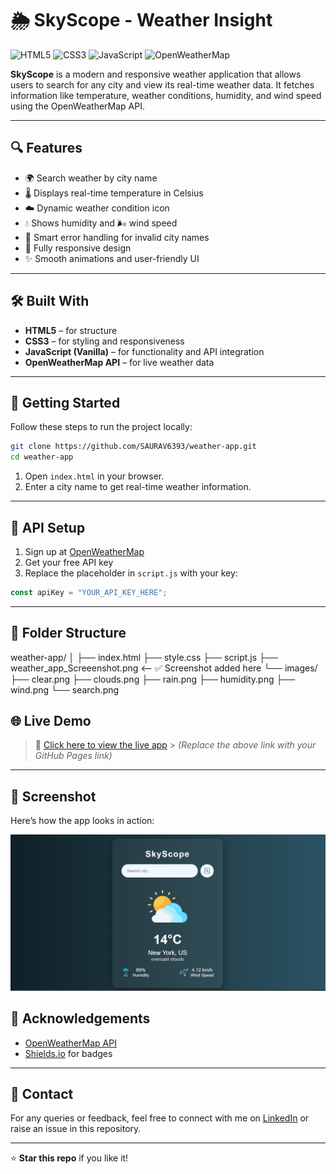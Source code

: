 # 🌦️ SkyScope - Weather Insight

![HTML5](https://img.shields.io/badge/HTML5-E34F26?style=for-the-badge&logo=html5&logoColor=fff)
![CSS3](https://img.shields.io/badge/CSS3-1572B6?style=for-the-badge&logo=css3&logoColor=fff)
![JavaScript](https://img.shields.io/badge/JavaScript-F7DF1E?style=for-the-badge&logo=javascript&logoColor=000)
![OpenWeatherMap](https://img.shields.io/badge/API-OpenWeatherMap-orange?style=for-the-badge)

**SkyScope** is a modern and responsive weather application that allows users to search for any city and view its real-time weather data. It fetches information like temperature, weather conditions, humidity, and wind speed using the OpenWeatherMap API.

---

## 🔍 Features

- 🌍 Search weather by city name
- 🌡️ Displays real-time temperature in Celsius
- ☁️ Dynamic weather condition icon
- 💧 Shows humidity and 🌬️ wind speed
- 🧠 Smart error handling for invalid city names
- 📱 Fully responsive design
- ✨ Smooth animations and user-friendly UI

---

## 🛠️ Built With

- **HTML5** – for structure
- **CSS3** – for styling and responsiveness
- **JavaScript (Vanilla)** – for functionality and API integration
- **OpenWeatherMap API** – for live weather data

---

## 🚀 Getting Started

Follow these steps to run the project locally:

```bash
git clone https://github.com/SAURAV6393/weather-app.git
cd weather-app
```

1. Open `index.html` in your browser.
2. Enter a city name to get real-time weather information.

---

## 🔑 API Setup

1. Sign up at [OpenWeatherMap](https://openweathermap.org/api)
2. Get your free API key
3. Replace the placeholder in `script.js` with your key:

```js
const apiKey = "YOUR_API_KEY_HERE";
```

---

## 📁 Folder Structure

weather-app/
│
├── index.html
├── style.css
├── script.js
├── weather_app_Screeenshot.png <-- ✅ Screenshot added here
└── images/
├── clear.png
├── clouds.png
├── rain.png
├── humidity.png
├── wind.png
└── search.png

## 🌐 Live Demo

> 🔗 [Click here to view the live app](https://github.com/SAURAV6393/Weather-App.git) > _(Replace the above link with your GitHub Pages link)_

---

## 📸 Screenshot

Here’s how the app looks in action:

![Weather App Screenshot](weather_app_Screenshot.png)

## 🙌 Acknowledgements

- [OpenWeatherMap API](https://openweathermap.org/)
- [Shields.io](https://shields.io/) for badges

---

## 📩 Contact

For any queries or feedback, feel free to connect with me on [LinkedIn](https://linkedin.com/in/sauravrajput63)
or raise an issue in this repository.

---

⭐ **Star this repo** if you like it!

```

```
